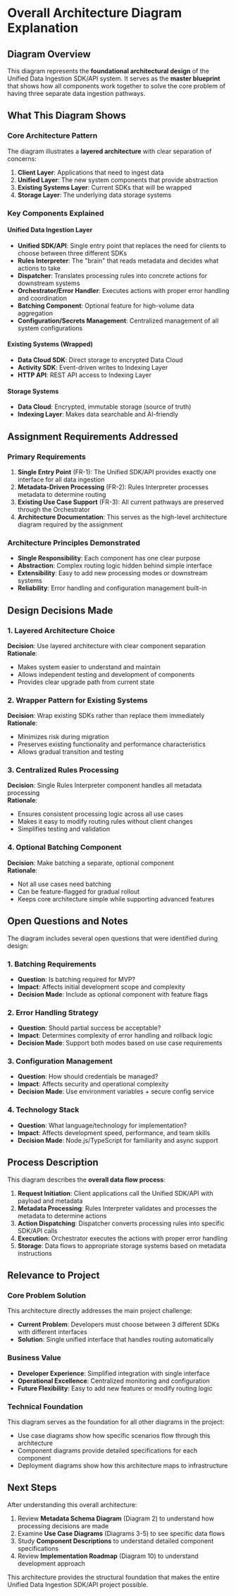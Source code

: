 # Overall Architecture Diagram Explanation

## Diagram Overview

This diagram represents the **foundational architectural design** of the Unified Data Ingestion SDK/API system. It serves as the **master blueprint** that shows how all components work together to solve the core problem of having three separate data ingestion pathways.

## What This Diagram Shows

### Core Architecture Pattern

The diagram illustrates a **layered architecture** with clear separation of concerns:

1. **Client Layer**: Applications that need to ingest data
2. **Unified Layer**: The new system components that provide abstraction
3. **Existing Systems Layer**: Current SDKs that will be wrapped
4. **Storage Layer**: The underlying data storage systems

### Key Components Explained

#### Unified Data Ingestion Layer

- **Unified SDK/API**: Single entry point that replaces the need for clients to choose between three different SDKs
- **Rules Interpreter**: The "brain" that reads metadata and decides what actions to take
- **Dispatcher**: Translates processing rules into concrete actions for downstream systems
- **Orchestrator/Error Handler**: Executes actions with proper error handling and coordination
- **Batching Component**: Optional feature for high-volume data aggregation
- **Configuration/Secrets Management**: Centralized management of all system configurations

#### Existing Systems (Wrapped)

- **Data Cloud SDK**: Direct storage to encrypted Data Cloud
- **Activity SDK**: Event-driven writes to Indexing Layer
- **HTTP API**: REST API access to Indexing Layer

#### Storage Systems

- **Data Cloud**: Encrypted, immutable storage (source of truth)
- **Indexing Layer**: Makes data searchable and AI-friendly

## Assignment Requirements Addressed

### Primary Requirements

1. **Single Entry Point** (FR-1): The Unified SDK/API provides exactly one interface for all data ingestion
2. **Metadata-Driven Processing** (FR-2): Rules Interpreter processes metadata to determine routing
3. **Existing Use Case Support** (FR-3): All current pathways are preserved through the Orchestrator
4. **Architecture Documentation**: This serves as the high-level architecture diagram required by the assignment

### Architecture Principles Demonstrated

- **Single Responsibility**: Each component has one clear purpose
- **Abstraction**: Complex routing logic hidden behind simple interface
- **Extensibility**: Easy to add new processing modes or downstream systems
- **Reliability**: Error handling and configuration management built-in

## Design Decisions Made

### 1. Layered Architecture Choice

**Decision**: Use layered architecture with clear component separation  
**Rationale**:

- Makes system easier to understand and maintain
- Allows independent testing and development of components
- Provides clear upgrade path from current state

### 2. Wrapper Pattern for Existing Systems

**Decision**: Wrap existing SDKs rather than replace them immediately  
**Rationale**:

- Minimizes risk during migration
- Preserves existing functionality and performance characteristics
- Allows gradual transition and testing

### 3. Centralized Rules Processing

**Decision**: Single Rules Interpreter component handles all metadata processing  
**Rationale**:

- Ensures consistent processing logic across all use cases
- Makes it easy to modify routing rules without client changes
- Simplifies testing and validation

### 4. Optional Batching Component

**Decision**: Make batching a separate, optional component  
**Rationale**:

- Not all use cases need batching
- Can be feature-flagged for gradual rollout
- Keeps core architecture simple while supporting advanced features

## Open Questions and Notes

The diagram includes several open questions that were identified during design:

### 1. Batching Requirements

- **Question**: Is batching required for MVP?
- **Impact**: Affects initial development scope and complexity
- **Decision Made**: Include as optional component with feature flags

### 2. Error Handling Strategy

- **Question**: Should partial success be acceptable?
- **Impact**: Determines complexity of error handling and rollback logic
- **Decision Made**: Support both modes based on use case requirements

### 3. Configuration Management

- **Question**: How should credentials be managed?
- **Impact**: Affects security and operational complexity
- **Decision Made**: Use environment variables + secure config service

### 4. Technology Stack

- **Question**: What language/technology for implementation?
- **Impact**: Affects development speed, performance, and team skills
- **Decision Made**: Node.js/TypeScript for familiarity and async support

## Process Description

This diagram describes the **overall data flow process**:

1. **Request Initiation**: Client applications call the Unified SDK/API with payload and metadata
2. **Metadata Processing**: Rules Interpreter validates and processes the metadata to determine actions
3. **Action Dispatching**: Dispatcher converts processing rules into specific SDK/API calls
4. **Execution**: Orchestrator executes the actions with proper error handling
5. **Storage**: Data flows to appropriate storage systems based on metadata instructions

## Relevance to Project

### Core Problem Solution

This architecture directly addresses the main project challenge:

- **Current Problem**: Developers must choose between 3 different SDKs with different interfaces
- **Solution**: Single unified interface that handles routing automatically

### Business Value

- **Developer Experience**: Simplified integration with single interface
- **Operational Excellence**: Centralized monitoring and configuration
- **Future Flexibility**: Easy to add new features or modify routing logic

### Technical Foundation

This diagram serves as the foundation for all other diagrams in the project:

- Use case diagrams show how specific scenarios flow through this architecture
- Component diagrams provide detailed specifications for each component
- Deployment diagrams show how this architecture maps to infrastructure

## Next Steps

After understanding this overall architecture:

1. Review **Metadata Schema Diagram** (Diagram 2) to understand how processing decisions are made
2. Examine **Use Case Diagrams** (Diagrams 3-5) to see specific data flows
3. Study **Component Descriptions** to understand detailed component specifications
4. Review **Implementation Roadmap** (Diagram 10) to understand development approach

This architecture provides the structural foundation that makes the entire Unified Data Ingestion SDK/API project possible.
